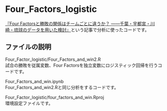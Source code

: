 # Four_Factors_logistic
[『Four Factorsと勝敗の関係はチームごとに違うか？ ――千葉・宇都宮・川崎・琉球のデータを用いた検討』](https://rnsr0371.boy.jp/2021/08/21/four_factors_logistic-2/)という記事で分析に使ったコードです。  

## ファイルの説明  
Four_Factor_logistic/Four_Factors_and_win2.R  
試合の勝敗を従属変数、Four Factorsを独立変数にロジスティック回帰を行うコードです。  

Four_Factors_and_win.ipynb  
Four_Factors_and_win2.Rと同じ分析をするコードです。

Four_Factor_logistic/four_factors_and_win.Rproj  
環境設定ファイルです。
